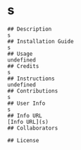 # s

    ## Description
    s
    ## Installation Guide
    s
    ## Usage
    undefined
    ## Credits
    s
    ## Instructions
    undefined
    ## Contributions
    s
    ## User Info
    s
    ## Info URL 
    [Info URL](s)
    ## Collaborators

    ## License



    